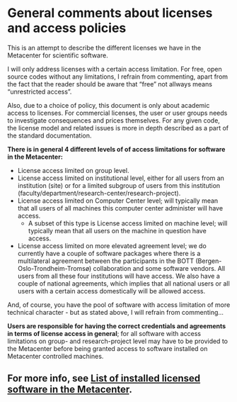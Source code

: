 # General comments about licenses and access policies

This is an attempt to describe the different licenses we have in the Metacenter for scientific software.

I will only address licenses with a certain access limitation. For free, open source codes without any limitations, I refrain from commenting, apart from the fact that the reader should be aware that “free” not allways means “unrestricted access”.

Also, due to a choice of policy, this document is only about academic access to licenses. For commercial licenses, the user or user groups needs to investigate consequences and prices themselves. For any given code, the license model and related issues is more in depth described as a part of the standard documentation.

**There is in general  4 different levels of of access limitations for software in the Metacenter:**

* License access limited on group level.
* License access limited on institutional level, either for all users from an institution (site) or for a limited subgroup of users from this institution (faculty/department/research-center/research-project).
* License access limited on Computer Center level; will typically mean that all users of all machines this computer center administer will have access.
	* A subset of this type is License access limited on machine level; will typically mean that all users on the machine in question have access.
* License access limited on more elevated agreement level; we do currently have a couple of software packages where there is a multilateral agreement between the participants in the BOTT (Bergen-Oslo-Trondheim-Tromsø) collaboration and some software vendors. All users from all these four institutions will have access. We also have a couple of national agreements, which implies that all national users or all users with a certain access domestically will be allowed access.

And, of course, you have the pool of software with access limitation of more technical character - but as stated above, I will refrain from commenting...

**Users are responsible for having the correct credentials and agreements in terms of license access in general**; for all software with access limitations on group- and research-project level may have to be provided to the Metacenter before being granted access to software installed on Metacenter controlled machines. 

## For more info, see [List of installed licensed software in the Metacenter](software-list.md).


